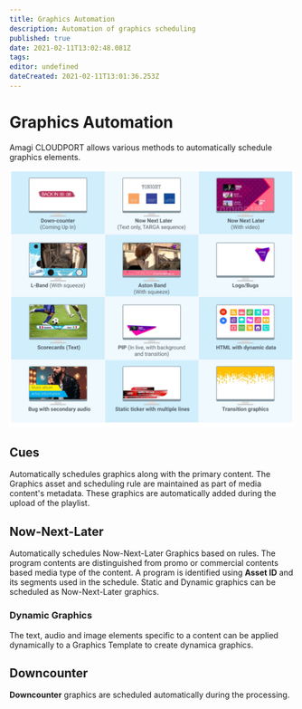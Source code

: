 ```yaml
---
title: Graphics Automation
description: Automation of graphics scheduling
published: true
date: 2021-02-11T13:02:48.081Z
tags: 
editor: undefined
dateCreated: 2021-02-11T13:01:36.253Z
---
```


# Graphics Automation

Amagi CLOUDPORT allows various methods to automatically schedule graphics elements.

![amagi-graphics.jpg](/amagi-graphics.jpg)

## Cues

Automatically schedules graphics along with the primary content. The Graphics asset and scheduling rule are maintained as part of media content's metadata. These graphics are automatically added during the upload of the playlist.

## Now-Next-Later

Automatically schedules Now-Next-Later Graphics based on rules. The program contents are distinguished from promo or commercial contents based media type of the content. A program is identified using **Asset ID** and its segments used in the schedule. Static and Dynamic graphics can be scheduled as Now-Next-Later graphics.

### Dynamic Graphics

The text, audio and image elements specific to a content can be applied dynamically to a Graphics Template to create dynamica graphics.

## Downcounter

**Downcounter** graphics are scheduled automatically during the processing.
